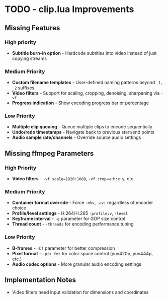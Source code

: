 # TODO - clip.lua Improvements

## Missing Features

### High priority

- **Subtitle burn-in option** - Hardcode subtitles into video instead of just copying streams

### Medium Priority

- **Custom filename templates** - User-defined naming patterns beyond `_1`, `_2` suffixes
- **Video filters** - Support for scaling, cropping, denoising, sharpening via `-vf`
- **Progress indication** - Show encoding progress bar or percentage

### Low Priority

- **Multiple clip queuing** - Queue multiple clips to encode sequentially
- **Undo/redo timestamps** - Navigate back to previous start/end points
- **Audio sample rate/channels** - Override source audio settings

## Missing ffmpeg Parameters

### High Priority

- **Video filters** - `-vf scale=1920:1080`, `-vf crop=w:h:x:y`, etc.

### Medium Priority

- **Container format override** - Force `.mkv`, `.avi` regardless of encoder choice
- **Profile/level settings** - H.264/H.265 `-profile:v`, `-level`
- **Keyframe interval** - `-g` parameter for GOP size control
- **Thread count** - `-threads` for encoding performance tuning

### Low Priority

- **B-frames** - `-bf` parameter for better compression
- **Pixel format** - `-pix_fmt` for color space control (yuv420p, yuv444p, etc.)
- **Audio codec options** - More granular audio encoding settings

## Implementation Notes

- Video filters need input validation for dimensions and coordinates
